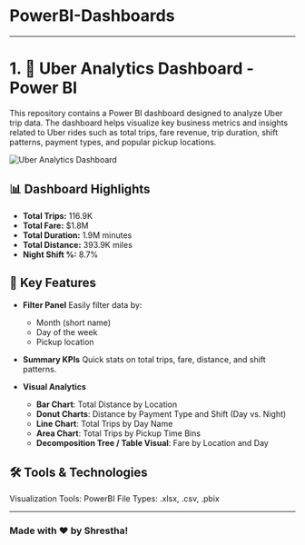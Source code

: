 # PowerBI-Dashboards

---

# 1. 🚖 Uber Analytics Dashboard - Power BI

This repository contains a Power BI dashboard designed to analyze Uber trip data. The dashboard helps visualize key business metrics and insights related to Uber rides such as total trips, fare revenue, trip duration, shift patterns, payment types, and popular pickup locations.

![Uber Analytics Dashboard](./Screenshot%202025-05-21%20214723.png)

## 📊 Dashboard Highlights

* **Total Trips:** 116.9K
* **Total Fare:** \$1.8M
* **Total Duration:** 1.9M minutes
* **Total Distance:** 393.9K miles
* **Night Shift %:** 8.7%

## 🧩 Key Features

* **Filter Panel**
  Easily filter data by:

  * Month (short name)
  * Day of the week
  * Pickup location

* **Summary KPIs**
  Quick stats on total trips, fare, distance, and shift patterns.

* **Visual Analytics**

  * **Bar Chart**: Total Distance by Location
  * **Donut Charts**: Distance by Payment Type and Shift (Day vs. Night)
  * **Line Chart**: Total Trips by Day Name
  * **Area Chart**: Total Trips by Pickup Time Bins
  * **Decomposition Tree / Table Visual**: Fare by Location and Day


## 🛠 Tools & Technologies
Visualization Tools: PowerBI
File Types: .xlsx, .csv, .pbix

---

### Made with ❤️ by Shrestha!
